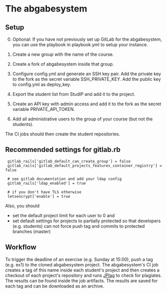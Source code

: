 # The abgabesystem

## Setup

0. Optional: If you have not previously set up GitLab for the abgabesystem, you can use the playbook in playbook.yml to setup your instance.

1. Create a new group with the name of the course.

2. Create a fork of abgabesystem inside that group.

3. Configure config.yml and generate an SSH key pair.
   Add the private key to the fork as the secret variable SSH_PRIVATE_KEY.
   Add the public key to config.yml as deploy_key.

4. Export the student list from StudIP and add it to the project.

5. Create an API key with admin access and add it to the fork as the secret variable PRIVATE_API_TOKEN.

6. Add all administrative users to the group of your course (but not the students).

The CI jobs should then create the student repositories.

## Recommended settings for gitlab.rb

```
 gitlab_rails['gitlab_default_can_create_group'] = false
 gitlab_rails['gitlab_default_projects_features_container_registry'] = false

 # see gitlab documentation and add your ldap config
 gitlab_rails['ldap_enabled'] = true

 # if you don't have TLS otherwise
 letsencrypt['enable'] = true
```

Also, you should 

- set the default project limit for each user to 0 and
- set default settings for projects to partially protected so that developers (e.g. students) can not force push tag and commits to protected branches (master)

## Workflow

To trigger the deadline of an exercise (e.g. Sunday at 15:00), push a tag (e.g.
ex1) to the cloned abgabesystem project.
The abgabesystem's CI job creates a tag of this name inside each student's project and then creates a checkout of each project's repository and runs [JPlag](https://github.com/jplag/jplag) to check for plagiates.
The results can be found inside the job artifacts.
The results are saved for each tag and can be downloaded as an archive.
